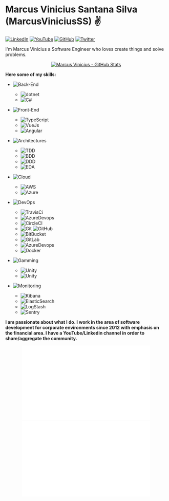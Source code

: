 # Marcus Vinicius Santana Silva (MarcusViniciusSS) ✌

[![LinkedIn](https://img.shields.io/badge/-Marcus%20Vinicius-blue?logo=LinkedIn&style=flat-square&link=https://www.linkedin.com/in/vinicius-santana-silva/)](https://www.linkedin.com/in/vinicius-santana-silva/)
[![YouTube](https://img.shields.io/badge/-Marcus%20Vinicius-c14438?logo=YouTube&style=flat-square&link=https://www.youtube.com/channel/UCDTMgpC_HkyNTo03Yr2pFig)](https://www.youtube.com/c/olasoumarcus)
[![GitHub](https://img.shields.io/badge/-@Marcus%20Vinicius-black?logo=GitHub&style=flat-square&link=https://github.com/MarcusViniciusSS?tab=repositories)](https://github.com/MarcusViniciusSS?tab=repositories)
[![Twitter](https://img.shields.io/badge/-@Marcus%20Vinicius-black?logo=Twitter&style=flat-square&link=https://twitter.com/MarcusVinSS)](https://twitter.com/MarcusVinSS)

I'm Marcus Vinicius a Software Engineer who loves create things and solve problems.
                                                   
<p align="center">

  <a href="#">
    <img  alt="Marcus Vinicius - GitHub Stats" width="400px" src="profile.jpg" />
  </a> 
</p>

**Here some of my skills:**
- ![Back-End](https://img.shields.io/badge/-Back--End-black?&logoColor=white&logo=BackEnd&style=flat-square)
    - ![dotnet](https://img.shields.io/badge/-.NET-black?&logoColor=white&logo=.net&style=flat-square)
    - ![C#](https://img.shields.io/badge/-C%23-black?&labelColor=white&color=black&logoColor=black&logo=data%3Aimage%2Fpng%3Bbase64%2CiVBORw0KGgoAAAANSUhEUgAAABAAAAAQCAYAAAAf8%2F9hAAAAAXNSR0IArs4c6QAAAARnQU1BAACxjwv8YQUAAAAJcEhZcwAADsQAAA7EAZUrDhsAAAMhSURBVDhPZZNdaFxVEMd%2F92OTTZO7W9K1aWxTiJiitbW0MWl0oUXUiqW0UOiHiNgPKdgHfdKAH%2BCTgtAHsUYRlOqLRIlFCymiUpBGCSHbxpCQ0hRr0qQJTcJmc%2Ffm7r279zrnhNQHBw537pz5z5yZ%2BY%2FheV5cqVQwTRPDMIjjmOpkNfcKc7hTBcSIs9Eh42Qo%2BaX7PlEUYVkWhuu6sQIrsW2bgr9EIb%2FI2JejjF0eFWvM1gPb2XLyUdJrUzjVDuVyWfurIEaxWIxVpDAKNXi85wbXL%2BRI1CYw7ZXAUTmi7IXsPPkEDx1uIZ1MYRs26uVGEATxgrfAnT8myX0yQBgEkhPKpTJNrZsxTIM7uUn9VUeV1%2FpGO5t2N0mgNEa%2BmI%2BHvxti4LN%2B6hpqce%2B5dLya5cnTWZ19Va59P8iVc7%2BRbkhRuFtg66ldZE%2FsxvR9n3gxIrk2SVAMyZ7d8z%2Bwkp1HWjl6%2FhizM3nuust4MyX8oIQdxRGxIa2SziLf9pc7NOCvH4fofe%2BSaDH7Op8n8%2FhGul65wPKSJJSeWNIf1QN7dQKVsMLDe1q0rqT33Z9ofKSBUOwXP%2FqZwoLH3tNP8ezZvcz9M0%2F%2Ft4MyeoMVtBJ5gVVtazVYDrATFqM3Z8kNT2FYJgm5EwpIIplIqSJe8iNiqllqRQCTA7e1XlVTRdSSYWxoklnJZm9wOPTOC1z9up%2FzR7%2Bgu%2FMH1qSTwoN4pQQVq0ZAU7fnGewdpnX%2Fdt7qPsPfb%2B%2BXbCEt7c068HopqevFr3BSSUzhjuKPJLYJ4gp9fePcml3kw0NdjPx%2BUwOad2y6D54Ymeb95z7GlcZNyKv8SomEMNcIwzCenpui7%2FPrXPzgF2rrayjmPTZve5COw7t03bnLI9z48xbOujrceY%2BDnc%2Fw9OttbKhvXKFyoiqBF7rS6SV63vyVq90DOA%2FUaa4rWprSRHe%2BSNvBHRw5t49MYz1Ja42wNvxvmdSWqUCFIM%2FEtWm%2Bee0S0%2BMz2r6%2BaR0vfXqALdlm6uyUBq5upF5nrYijOkpsGZkfF8n1jFEOyrQdf4xayyHwQ32vwOqYpsm%2FO6BtFK8%2BayEAAAAASUVORK5CYII%3D&style=flat-square)
- ![Front-End](https://img.shields.io/badge/-Front--End-black?&logoColor=white&logo=FrontEnd&style=flat-square)
    - ![TypeScript](https://img.shields.io/badge/-TypeScript-black?&logoColor=white&logo=TypeScript&style=flat-square)
    - ![VueJs](https://img.shields.io/badge/-Vue.js-black?&logoColor=white&logo=Vue.js&style=flat-square)
    - ![Angular](https://img.shields.io/badge/-Angular-black?&logo=Angular&style=flat-square)
- ![Architectures](https://img.shields.io/badge/-Architectures-black?&logoColor=white&logo=Architectures&style=flat-square)
    - ![TDD](https://img.shields.io/badge/-TDD-black?&logoColor=black&logo=TDD&style=flat-square)
    - ![BDD](https://img.shields.io/badge/-BDD-black?&logoColor=black&logo=BDD&style=flat-square)
    - ![DDD](https://img.shields.io/badge/-EDA-black?&logoColor=black&logo=BDD&style=flat-square)
    - ![EDA](https://img.shields.io/badge/-DDD-black?&logoColor=black&logo=EDA&style=flat-square)
- ![Cloud](https://img.shields.io/badge/-Cloud-black?&logoColor=white&logo=Cloud&style=flat-square)
    - ![AWS](https://img.shields.io/badge/-AWS-black?&logoColor=white&logo=Amazon&style=flat-square)
    - ![Azure](https://img.shields.io/badge/-Azure-black?k&logoColor=white&logo=AzureDevops&style=flat-square)
- ![DevOps](https://img.shields.io/badge/-DevOps-black?&logoColor=white&logo=DevOps&style=flat-square)
    - ![TravisCi](https://img.shields.io/badge/-TravisCI-black?&logo=Travis&style=flat-square)
    - ![AzureDevops](https://img.shields.io/badge/-AzureDevops-black?&logo=AzureDevops&style=flat-square)
    - ![CircleCI](https://img.shields.io/badge/-CircleCI-black?&logo=CircleCI&style=flat-square)
    - ![Git](https://img.shields.io/badge/-Git-black?&logo=Git&style=flat-square)      ![GitHub](https://img.shields.io/badge/-GitHub-black?&logo=GitHub&style=flat-square)
    - ![BitBucket](https://img.shields.io/badge/-BitBucket-black?&logo=BitBucket&style=flat-square)
    - ![GitLab](https://img.shields.io/badge/-Gitab-black?&logo=Gitlab&style=flat-square)
    - ![AzureDevops](https://img.shields.io/badge/-AzureDevops-black?&logo=AzureDevops&style=flat-square)
    - ![Docker](https://img.shields.io/badge/-Docker-black?&logo=Docker&style=flat-square)
- ![Gamming](https://img.shields.io/badge/-Games-black?&logoColor=white)
  - ![Unity](https://img.shields.io/badge/-Unity-black?&logo=Unity&style=flat-square)
  - ![Unity](https://img.shields.io/badge/-Mirror-black?&logo=Mirrorr&style=flat-square)

- ![Monitoring](https://img.shields.io/badge/-Monitoring-black?&logoColor=white)
  - ![Kibana](https://img.shields.io/badge/-Kibana-black?&logo=Kibana&style=flat-square)
  - ![ElasticSearch](https://img.shields.io/badge/-ElasticSearch-black?&logo=ElasticSearch&style=flat-square)
  - ![LogStash](https://img.shields.io/badge/-LogStash-black?&logo=LogStash&style=flat-square)
  - ![Sentry](https://img.shields.io/badge/-Sentry-black?&logo=Sentry&style=flat-square)

**I am passionate about what I do.
I work in the area of software development for corporate environments since 2012 with emphasis on the financial area.
I have a YouTube/Linkedin channel in order to share/aggregate the community.**

<p align="center">
  
  <a href="https://github.com/Lowpoc/github-stats">
    <img  alt="Marcus Vinicius - GitHub Stats" width="400px" src="https://github.com/lowpoc/github-stats/blob/master/generated/overview.svg" />
  </a> 

   <a href="https://github.com/Lowpoc/github-stats">
    <img  alt="Marcus Vinicius - GitHub Stats" width="400px" src="https://github.com/lowpoc/github-stats/blob/master/generated/languages.svg" />
  </a> 
</p>

